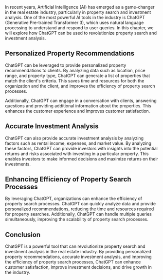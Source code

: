 
In recent years, Artificial Intelligence (AI) has emerged as a game-changer in the real estate industry, particularly in property search and investment analysis. One of the most powerful AI tools in the industry is ChatGPT (Generative Pre-trained Transformer 3), which uses natural language processing to understand and respond to user queries. In this chapter, we will explore how ChatGPT can be used to revolutionize property search and investment analysis.

Personalized Property Recommendations
-------------------------------------

ChatGPT can be leveraged to provide personalized property recommendations to clients. By analyzing data such as location, price range, and property type, ChatGPT can generate a list of properties that match the client's criteria. This saves time and resources for both the organization and the client, and improves the efficiency of property search processes.

Additionally, ChatGPT can engage in a conversation with clients, answering questions and providing additional information about the properties. This enhances the customer experience and improves customer satisfaction.

Accurate Investment Analysis
----------------------------

ChatGPT can also provide accurate investment analysis by analyzing factors such as rental income, expenses, and market value. By analyzing these factors, ChatGPT can provide investors with insights into the potential returns and risks associated with investing in a particular property. This enables investors to make informed decisions and maximize returns on their investments.

Enhancing Efficiency of Property Search Processes
-------------------------------------------------

By leveraging ChatGPT, organizations can enhance the efficiency of property search processes. ChatGPT can quickly analyze data and provide personalized recommendations, reducing the time and resources required for property searches. Additionally, ChatGPT can handle multiple queries simultaneously, improving the scalability of property search processes.

Conclusion
----------

ChatGPT is a powerful tool that can revolutionize property search and investment analysis in the real estate industry. By providing personalized property recommendations, accurate investment analysis, and improving the efficiency of property search processes, ChatGPT can enhance customer satisfaction, improve investment decisions, and drive growth in the industry.
